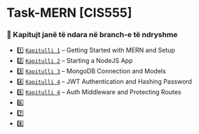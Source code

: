 # Task-MERN [CIS555]

### 📂 Kapitujt janë të ndara në branch-e të ndryshme
- 1️⃣ [`Kapitulli 1`](https://github.com/sayjin93/Task-MERN/tree/chapter1) – Getting Started with MERN and Setup
- 2️⃣ [`Kapitulli 2`](https://github.com/sayjin93/Task-MERN/tree/chapter2) – Starting a NodeJS App
- 3️⃣ [`Kapitulli 3`](https://github.com/sayjin93/Task-MERN/tree/chapter3) – MongoDB Connection and Models
- 4️⃣ [`Kapitulli 4`](https://github.com/sayjin93/Task-MERN/tree/chapter4) – JWT Authentication and Hashing Password
- 5️⃣ [`Kapitulli 4`](https://github.com/sayjin93/Task-MERN/tree/chapter5) – Auth Middleware and Protecting Routes
- 6️⃣
- 7️⃣
- 8️⃣
